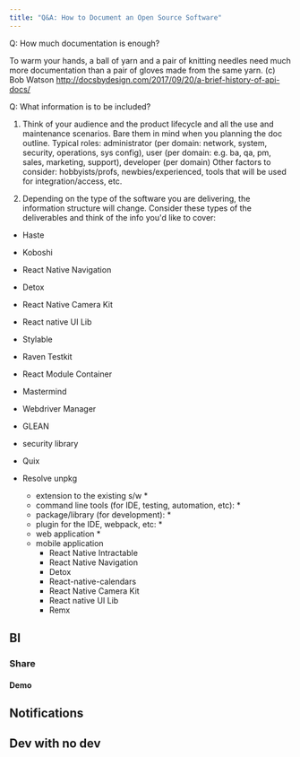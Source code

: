```yaml
---
title: "Q&A: How to Document an Open Source Software"
---
```


Q: How much documentation is enough? 

To warm your hands, a ball of yarn and a pair of knitting needles need much more
documentation than a pair of gloves made from the same yarn. (с) Bob Watson http://docsbydesign.com/2017/09/20/a-brief-history-of-api-docs/

Q: What information is to be included?

1. Think of your audience and the product lifecycle and all the use and maintenance scenarios. Bare them in mind when you planning the doc outline. 
   Typical roles: administrator (per domain: network, system, security, operations, sys config), user (per domain: e.g. ba, qa, pm, sales, marketing, support), developer (per domain)
   Other factors to consider: hobbyists/profs, newbies/experienced, tools that will be used for integration/access, etc.

2. Depending on the type of the software you are delivering, the information structure will change. Consider these types of the deliverables and think of the info you'd like to cover:

* Haste
* Koboshi
* React Native Navigation
* Detox
* React Native Camera Kit
* React native UI Lib
* Stylable
* Raven Testkit
* React Module Container
* Mastermind
* Webdriver Manager
* GLEAN‎
* security library
* Quix
* Resolve unpkg


   * extension to the existing s/w
     * 
   * command line tools (for IDE, testing, automation, etc):
     *  
   * package/library (for development):
     * 
   * plugin for the IDE, webpack, etc:
     * 
   * web application
     * 
   * mobile application
     * React Native Intractable
     * React Native Navigation
     * Detox
     * React-native-calendars
     * React Native Camera Kit
     * React native UI Lib
     * Remx

## BI

### Share

#### Demo

## Notifications

## Dev with no dev